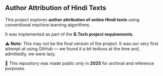 ## Author Attribution of Hindi Texts

This project explores **author attribution of online Hindi texts** using conventional machine learning algorithms.  

It was implemented as part of the **B.Tech project requirements**.  

⚠️ **Note:** This may not be the final version of the project. It was our very first attempt at using GitHub — we found it a bit tedious at the time and, admittedly, we were lazy.

📢 This repository was made public only in **2025** for archival and reference purposes.
